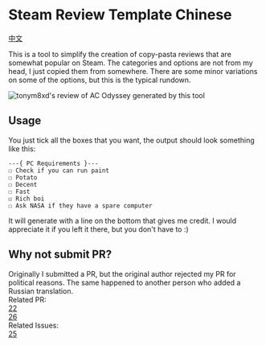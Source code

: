 # Steam Review Template Chinese

[中文](./README.md)  

This is a tool to simplify the creation of copy-pasta reviews that are somewhat popular on Steam. The categories and options are not from my head, I just copied them from somewhere. There are some minor variations on some of the options, but this is the typical rundown.  

![tonym8xd's review of AC Odyssey generated by this tool](./Review-screenshot.png)

## Usage

You just tick all the boxes that you want, the output should look something like this:  

```plaintext
---{ PC Requirements }---
☐ Check if you can run paint
☐ Potato
☐ Decent
☐ Fast
☑ Rich boi
☐ Ask NASA if they have a spare computer
```  

It will generate with a line on the bottom that gives me credit. I would appreciate it if you left it there, but you don't have to :)  

## Why not submit PR?

Originally I submitted a PR, but the original author rejected my PR for political reasons. The same happened to another person who added a Russian translation.  
Related PR:  
[22](https://github.com/VojtaStruhar/steam-review-template/pull/22)  
[26](https://github.com/VojtaStruhar/steam-review-template/pull/26)  
Related Issues:  
[25](https://github.com/VojtaStruhar/steam-review-template/issues/25)

